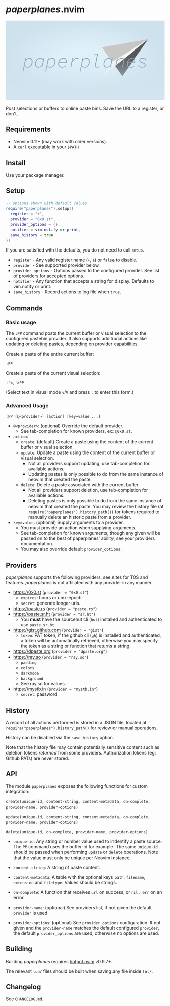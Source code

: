 # _paperplanes_.nvim

![paperplanes Logo](images/logo.png)

Post selections or buffers to online paste bins. Save the URL to a register, or don't.

## Requirements

- Neovim 0.11+ (may work with older versions).
- A `curl` executable in your `$PATH`

## Install

Use your package manager.

## Setup

```lua
-- options shown with default values
require("paperplanes").setup({
  register = "+",
  provider = "0x0.st",
  provider_options = {},
  notifier = vim.notify or print,
  save_history = true
})
```

If you are satisfied with the defaults, you do not need to call `setup`.

- `register` - Any valid register name (`+`, `a`) or `false` to disable.
- `provider` - See supported provider below.
- `provider_options` - Options passed to the configured provider. See list of providers for accepted options.
- `notifier` - Any function that accepts a string for display. Defaults to vim.notify or print.
- `save_history` - Record actions to log file when `true`.

## Commands

### Basic usage

The `:PP` command posts the current buffer or visual selection to the configured
pastebin provider. It also supports additional actions like updating or
deleting pastes, depending on provider capabilities.

Create a paste of the entire current buffer:

```vim
:PP
```

Create a paste of the current visual selection:

```vim
:'<,'>PP
```

(Select text in visual mode `v`/`V` and press `:` to enter this form.)

### Advanced Usage

```vim
:PP [@<provider>] [action] [key=value ...]
```

- `@<provider>`: (optional) Override the default provider.
  - See tab-completion for known providers, ex: `@0x0.st`.
- `action`:
  - `create`: (default) Create a paste using the content of the current buffer or visual selection.
  - `update`: Update a paste using the content of the current buffer or visual selection.
    - Not all providers support updating, use tab-completion for available actions.
    - Updating pastes is only possible to do from the same instance of neovim
      that created the paste.
  - `delete`: Delete a paste associated with the current buffer.
    - Not all providers support deletion, use tab-completion for available actions.
    - Deleting pastes is only possible to do from the same instance of neovim
      that created the paste. You may review the history file
      (at `require("paperplanes").history_path()`) for tokens required to manually
      delete an historic paste from a provider.
- `key=value`: (optional) Supply arguments to a provider.
  - You must provide an action when supplying arguments.
  - See tab-completion for known arguments, though any given will be passed on
    to the best of paperplanes' ability, see your providers documentation.
  - You may also override default `provider_options`.

## Providers

_paperplanes_ supports the following providers, see sites for TOS and
features. _paperplanes_ is not affiliated with any provider in any manner.

- https://0x0.st (`provider = "0x0.st"`)
  - `expires`: hours or unix-epoch.
  - `secret`: generate longer urls.
- https://paste.rs (`provider = "paste.rs"`)
- https://paste.sr.ht (`provider = "sr.ht"`)
  - You **must** have the sourcehut cli (`hut`) installed and authenticated to use `paste.sr.ht`.
- https://gist.github.com (`provider = "gist"`)
  - `token`: PAT token, if the github cli (`gh`) is installed and
    authenticated, a token will be automatically retrieved, otherwise you may
    specify the token as a string or function that returns a string.
- https://dpaste.org (`provider = "dpaste.org"`)
- https://ray.so (`provider = "ray.so"`)
  - `padding`
  - `colors`
  - `darkmode`
  - `background`
  - See ray.so for values.
- https://mystb.in (`provider = "mystb.in"`)
  - `secret`: password

## History

A record of all actions performed is stored in a JSON file, located at
`require("paperplanes").history_path()` for review or manual operations.

History can be disabled via the `save_history` option.

Note that the history file may contain potentially sensitive content such as
deletion tokens *returned* from some providers. Authorization tokens (eg: Github
PATs) are never stored.

## API

The module `paperplanes` exposes the following functions for custom integration:

`create(unique-id, content-string, content-metadata, on-complete, provider-name, provider-options)`

`update(unique-id, content-string, content-metadata, on-complete, provider-name, provider-options)`

`delete(unique-id, on-complete, provider-name, provider-options)`

- `unique-id`: Any string or number value used to indentify a paste source. The
`PP` command uses the buffer-id for example. The same `unique-id` should be passed when performing `update` or `delete` operations. Note that the value must only be unique per Neovim instance.

- `content-string`: A string of paste content.

- `content-metadata`: A table with the optional keys `path`, `filename`, `extension` and `filetype`. Values should be strings.

- `on-complete`: A function that receives `url` on success, or `nil, err` on an error.

- `provider-name`: (optional) See providers list, if not given the default `provider` is used.

- `provider-options`: (optional) See `provider_options` configuration. If not given and the `provider-name` matches the default configured `provider`, the default `provider_options` are used, otherwise no options are used.

## Building

Building _paperplanes_ requires [hotpot.nvim](https://github.com/rktjmp/hotpot.nvim) v0.9.7+.

The relevant `lua/` files should be built when saving any file inside `fnl/`.

## Changelog

See `CHANGELOG.md`.

